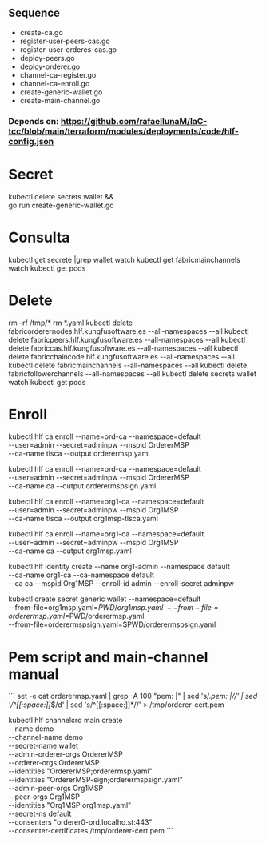 ## Sequence

* create-ca.go
* register-user-peers-cas.go
* register-user-orderes-cas.go
* deploy-peers.go
* deploy-orderer.go
* channel-ca-register.go
* channel-ca-enroll.go
* create-generic-wallet.go
* create-main-channel.go

### Depends on: https://github.com/rafaellunaM/IaC-tcc/blob/main/terraform/modules/deployments/code/hlf-config.json

# Secret
kubectl delete secrets wallet && \
go run create-generic-wallet.go 

# Consulta
kubectl get secrete |grep wallet
watch kubectl get fabricmainchannels 
watch kubectl get pods

# Delete
rm -rf /tmp/*
rm *.yaml
kubectl delete fabricorderernodes.hlf.kungfusoftware.es --all-namespaces --all
kubectl delete fabricpeers.hlf.kungfusoftware.es --all-namespaces --all
kubectl delete fabriccas.hlf.kungfusoftware.es --all-namespaces --all
kubectl delete fabricchaincode.hlf.kungfusoftware.es --all-namespaces --all
kubectl delete fabricmainchannels --all-namespaces --all
kubectl delete fabricfollowerchannels --all-namespaces --all
kubectl delete secrets wallet
watch kubectl get pods

# Enroll
kubectl hlf ca enroll --name=ord-ca --namespace=default \
    --user=admin --secret=adminpw --mspid OrdererMSP \
    --ca-name tlsca  --output orderermsp.yaml
    
kubectl hlf ca enroll --name=ord-ca --namespace=default \
    --user=admin --secret=adminpw --mspid OrdererMSP \
    --ca-name ca  --output orderermspsign.yaml

kubectl hlf ca enroll --name=org1-ca --namespace=default \
    --user=admin --secret=adminpw --mspid Org1MSP \
    --ca-name tlsca  --output org1msp-tlsca.yaml

kubectl hlf ca enroll --name=org1-ca --namespace=default \
    --user=admin --secret=adminpw --mspid Org1MSP \
    --ca-name ca  --output org1msp.yaml

kubectl hlf identity create --name org1-admin --namespace default \
    --ca-name org1-ca --ca-namespace default \
    --ca ca --mspid Org1MSP --enroll-id admin --enroll-secret adminpw

kubectl create secret generic wallet --namespace=default \
        --from-file=org1msp.yaml=$PWD/org1msp.yaml \
        --from-file=orderermsp.yaml=$PWD/orderermsp.yaml \
        --from-file=orderermspsign.yaml=$PWD/orderermspsign.yaml

# Pem script and main-channel manual
´´´
set -e
cat orderermsp.yaml | grep -A 100 "pem: |" | sed 's/.*pem: |//' | sed '/^[[:space:]]*$/d' | sed 's/^[[:space:]]*//' > /tmp/orderer-cert.pem


kubectl hlf channelcrd main create \
  --name demo \
  --channel-name demo \
  --secret-name wallet \
  --admin-orderer-orgs OrdererMSP \
  --orderer-orgs OrdererMSP \
  --identities "OrdererMSP;orderermsp.yaml" \
  --identities "OrdererMSP-sign;orderermspsign.yaml" \
  --admin-peer-orgs Org1MSP \
  --peer-orgs Org1MSP \
  --identities "Org1MSP;org1msp.yaml" \
  --secret-ns default \
  --consenters "orderer0-ord.localho.st:443" \
  --consenter-certificates /tmp/orderer-cert.pem
´´´
